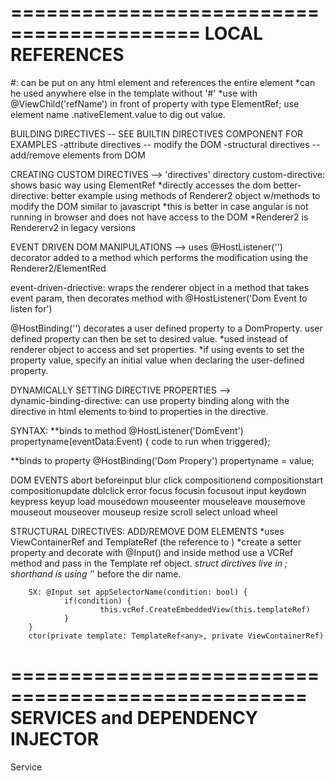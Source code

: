 ==========================================
LOCAL REFERENCES
==========================================
#<referencename>: can be put on any html element and references the entire element
 *can he used anywhere else in the template without '#'
 *use with @ViewChild('refName') in front of property with type ElementRef;
        use element name .nativeElement.value to dig out value.




BUILDING DIRECTIVES -- SEE BUILTIN DIRECTIVES COMPONENT FOR EXAMPLES
-attribute directives -- modify the DOM
-structural directives -- add/remove elements from DOM
<!-- BUILTIN STRUCTURAL DIRECTIVES *ngFor *ngIf -- WHICH ADD/REMOVE ELEMENTS FROM DOM -->
<!-- BUILT IN ATTRIBUTE DIRECTIVES [ngClass] [ngStyle] -- WHICH MANIPULATE/MODIFY THE DOM -->
<!-- BUILT IN ATTRIBUTE DIRECTIVES [ngClass] [ngStyle] -- WHICH MANIPULATE/MODIFY THE DOM -->
<!-- EXAMPLE SHOWS ADDING CLASS OR STYLE ONLY IF A CONDITION IS TRUE -->


CREATING CUSTOM DIRECTIVES --> 'directives' directory
custom-directive: shows basic way using ElementRef
        *directly accesses the dom
better-directive: better example using methods of  Renderer2 object w/methods to       modify the DOM similar to javascript
        *this is better in case angular is not running in browser and does not have access to the DOM
        *Renderer2 is Rendererv2 in legacy versions

EVENT DRIVEN DOM MANIPULATIONS --> uses @HostListener('<DOM Event>') decorator added to a method which performs the modification using the Renderer2/ElementRed

event-driven-driective: wraps the renderer object in a method that takes event param, then decorates method with @HostListener('Dom Event to listen for')

@HostBinding('<DomProperty>') decorates a user defined property to a DomProperty. user defined property can then be set to desired value. 
    *used instead of renderer object to access and set properties. 
    *if using events to set the property value, specify an initial value when declaring the user-defined property.

DYNAMICALLY SETTING DIRECTIVE PROPERTIES -->  
dynamic-binding-directive: can use property binding along with the directive in html elements to bind to properties in the directive.


SYNTAX:
**binds to method
@HostListener('DomEvent') propertyname(eventData:Event) { code to run when triggered};

**binds to property
@HostBinding('Dom Propery') propertyname = value;

DOM EVENTS
abort
beforeinput
blur
click
compositionend
compositionstart
compositionupdate
dblclick
error
focus
focusin
focusout
input
keydown
keypress
keyup
load
mousedown
mouseenter
mouseleave
mousemove
mouseout
mouseover
mouseup
resize
scroll
select
unload
wheel

STRUCTURAL DIRECTIVES: ADD/REMOVE DOM ELEMENTS
        *uses ViewContainerRef and TemplateRef (the reference to <ng-template>)
        *create a setter property and decorate with @Input() and inside method use a VCRef method and pass in the Template ref object.
        *struct dirctives live in <ng-template>; shorthand is using '*' before the dir name.

        SX: @Input set appSelectorName(condition: bool) {
                if(condition) {
                        this.vcRef.CreateEmbeddedView(this.templateRef)
                }
        }
        ctor(private template: TemplateRef<any>, private ViewContainerRef)


===================================================
SERVICES and DEPENDENCY INJECTOR
====================================================
Service 
